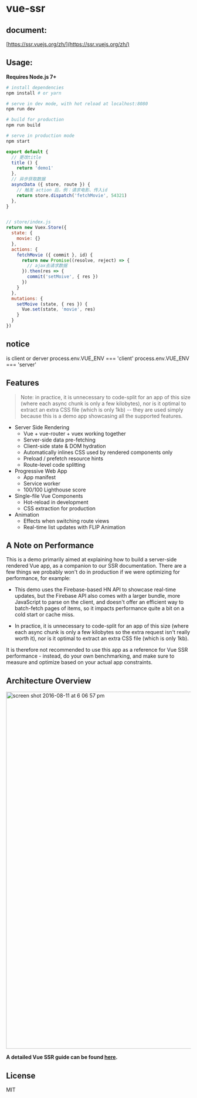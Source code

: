 # vue-ssr


## document:
[https://ssr.vuejs.org/zh/](https://ssr.vuejs.org/zh/)

## Usage:

**Requires Node.js 7+**

``` bash
# install dependencies
npm install # or yarn

# serve in dev mode, with hot reload at localhost:8080
npm run dev

# build for production
npm run build

# serve in production mode
npm start
```


```javascript
export default {
  // 更改title
  title () {
  	return 'demo1'
  },
  // 异步获取数据
  asyncData ({ store, route }) {
    // 触发 action 后，例：请求电影、传入id
    return store.dispatch('fetchMovie', 54321)
  },
}


// store/index.js
return new Vuex.Store({
  state: {
    movie: {}
  },
  actions: {
    fetchMovie ({ commit }, id) {
      return new Promise((resolve, reject) => {
        // ajax去请求数据
      }).then(res => {
        commit('setMoive', { res })
      })
    }
  },
  mutations: {
    setMoive (state, { res }) {
      Vue.set(state, 'movie', res)
    }
  }
})
```


## notice
is client or derver
process.env.VUE_ENV === 'client'
process.env.VUE_ENV === 'server'

## Features

> Note: in practice, it is unnecessary to code-split for an app of this size (where each async chunk is only a few kilobytes), nor is it optimal to extract an extra CSS file (which is only 1kb) -- they are used simply because this is a demo app showcasing all the supported features.

- Server Side Rendering
  - Vue + vue-router + vuex working together
  - Server-side data pre-fetching
  - Client-side state & DOM hydration
  - Automatically inlines CSS used by rendered components only
  - Preload / prefetch resource hints
  - Route-level code splitting
- Progressive Web App
  - App manifest
  - Service worker
  - 100/100 Lighthouse score
- Single-file Vue Components
  - Hot-reload in development
  - CSS extraction for production
- Animation
  - Effects when switching route views
  - Real-time list updates with FLIP Animation

## A Note on Performance

This is a demo primarily aimed at explaining how to build a server-side rendered Vue app, as a companion to our SSR documentation. There are a few things we probably won't do in production if we were optimizing for performance, for example:

- This demo uses the Firebase-based HN API to showcase real-time updates, but the Firebase API also comes with a larger bundle, more JavaScript to parse on the client, and doesn't offer an efficient way to batch-fetch pages of items, so it impacts performance quite a bit on a cold start or cache miss.

- In practice, it is unnecessary to code-split for an app of this size (where each async chunk is only a few kilobytes so the extra request isn't really worth it), nor is it optimal to extract an extra CSS file (which is only 1kb).

It is therefore not recommended to use this app as a reference for Vue SSR performance - instead, do your own benchmarking, and make sure to measure and optimize based on your actual app constraints.

## Architecture Overview

<img width="973" alt="screen shot 2016-08-11 at 6 06 57 pm" src="https://cloud.githubusercontent.com/assets/499550/17607895/786a415a-5fee-11e6-9c11-45a2cfdf085c.png">

**A detailed Vue SSR guide can be found [here](https://ssr.vuejs.org).**

## License

MIT
